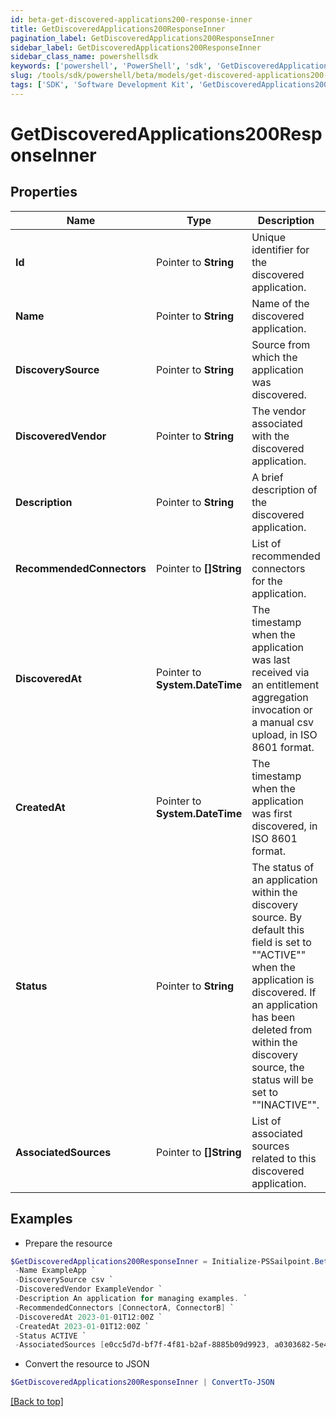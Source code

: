 ```yaml
---
id: beta-get-discovered-applications200-response-inner
title: GetDiscoveredApplications200ResponseInner
pagination_label: GetDiscoveredApplications200ResponseInner
sidebar_label: GetDiscoveredApplications200ResponseInner
sidebar_class_name: powershellsdk
keywords: ['powershell', 'PowerShell', 'sdk', 'GetDiscoveredApplications200ResponseInner', 'BetaGetDiscoveredApplications200ResponseInner'] 
slug: /tools/sdk/powershell/beta/models/get-discovered-applications200-response-inner
tags: ['SDK', 'Software Development Kit', 'GetDiscoveredApplications200ResponseInner', 'BetaGetDiscoveredApplications200ResponseInner']
---
```



# GetDiscoveredApplications200ResponseInner

## Properties

Name | Type | Description | Notes
------------ | ------------- | ------------- | -------------
**Id** |  Pointer to **String** | Unique identifier for the discovered application. | [optional] 
**Name** |  Pointer to **String** | Name of the discovered application. | [optional] 
**DiscoverySource** |  Pointer to **String** | Source from which the application was discovered. | [optional] 
**DiscoveredVendor** |  Pointer to **String** | The vendor associated with the discovered application. | [optional] 
**Description** |  Pointer to **String** | A brief description of the discovered application. | [optional] 
**RecommendedConnectors** |  Pointer to **[]String** | List of recommended connectors for the application. | [optional] 
**DiscoveredAt** |  Pointer to **System.DateTime** | The timestamp when the application was last received via an entitlement aggregation invocation  or a manual csv upload, in ISO 8601 format. | [optional] 
**CreatedAt** |  Pointer to **System.DateTime** | The timestamp when the application was first discovered, in ISO 8601 format. | [optional] 
**Status** |  Pointer to **String** | The status of an application within the discovery source.  By default this field is set to ""ACTIVE"" when the application is discovered.  If an application has been deleted from within the discovery source, the status will be set to ""INACTIVE"". | [optional] 
**AssociatedSources** |  Pointer to **[]String** | List of associated sources related to this discovered application. | [optional] 

## Examples

- Prepare the resource
```powershell
$GetDiscoveredApplications200ResponseInner = Initialize-PSSailpoint.BetaGetDiscoveredApplications200ResponseInner  -Id null `
 -Name ExampleApp `
 -DiscoverySource csv `
 -DiscoveredVendor ExampleVendor `
 -Description An application for managing examples. `
 -RecommendedConnectors [ConnectorA, ConnectorB] `
 -DiscoveredAt 2023-01-01T12:00Z `
 -CreatedAt 2023-01-01T12:00Z `
 -Status ACTIVE `
 -AssociatedSources [e0cc5d7d-bf7f-4f81-b2af-8885b09d9923, a0303682-5e4a-44f7-bdc2-6ce6112549c1]
```

- Convert the resource to JSON
```powershell
$GetDiscoveredApplications200ResponseInner | ConvertTo-JSON
```


[[Back to top]](#) 

